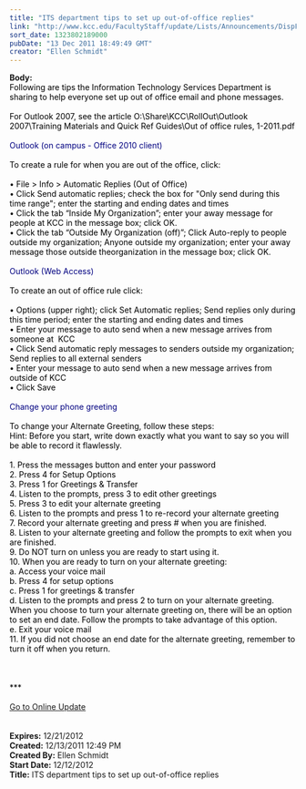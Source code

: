 ```yaml
---
title: "ITS department tips to set up out-of-office replies"
link: "http://www.kcc.edu/FacultyStaff/update/Lists/Announcements/DispForm.aspx?ID=559"
sort_date: 1323802189000
pubDate: "13 Dec 2011 18:49:49 GMT"
creator: "Ellen Schmidt"
---
```


<div><b>Body:</b> <div class="ExternalClassF08B5380FAB9426A945C94C0EE9149F6">
<div><font color="#0000ff"><font color="#000000">Following are tips the Information Technology Services Department is sharing to help everyone set up out of office email and phone messages.<br /> <br />For Outlook 2007, see the article O:\Share\KCC\RollOut\Outlook 2007\Training Materials and Quick Ref Guides\Out of office rules, 1-2011.pdf<br /> <br /><font color="#000080">Outlook (on campus - Office 2010 client)</font></font></font></div><font color="#0000ff"><font color="#000000"><font color="#000080">
<div><br /></font>To create a rule for when you are out of the office, click:</div>
<div><br />• File &gt; Info &gt; Automatic Replies (Out of Office)<br />• Click Send automatic replies; check the box for &quot;Only send during this time range&quot;; enter the starting and ending dates and times<br />• Click the tab “Inside My Organization”; enter your away message for people at KCC in the message box; click OK.<br />• Click the tab “Outside My Organization (off)”; Click Auto-reply to people outside my organization; Anyone outside my organization; enter your away message those outside theorganization in the message box; click OK.<br /> <br /><font color="#000080">Outlook (Web Access)</font></div><font color="#000080">
<div><br /></font>To create an out of office rule click:</div>
<div><br />• Options (upper right); click Set Automatic replies; Send replies only during this time period; enter the starting and ending dates and times<br />• Enter your message to auto send when a new message arrives from someone at  KCC<br />• Click Send automatic reply messages to senders outside my organization; Send replies to all external senders<br />• Enter your message to auto send when a new message arrives from outside of KCC<br />• Click Save</font></font></div>
<div> </div>
<div><font color="#0000ff"><font color="#000000"><font color="#000080">Change your phone greeting</font></font></font></div><font color="#0000ff"><font color="#000000"><font color="#000080">
<div><br /></font>To change your Alternate Greeting, follow these steps:<br />Hint: Before you start, write down exactly what you want to say so you will be able to record it flawlessly.</div>
<div><br />1. Press the messages button and enter your password<br />2. Press 4 for Setup Options<br />3. Press 1 for Greetings &amp; Transfer<br />4. Listen to the prompts, press 3 to edit other greetings<br />5. Press 3 to edit your alternate greeting<br />6. Listen to the prompts and press 1 to re-record your alternate greeting<br />7. Record your alternate greeting and press # when you are finished.<br />8. Listen to your alternate greeting and follow the prompts to exit when you are finished.<br />9. Do NOT turn on unless you are ready to start using it. <br />10. When you are ready to turn on your alternate greeting:<br />a. Access your voice mail<br />b. Press 4 for setup options<br />c. Press 1 for greetings &amp; transfer<br />d. Listen to the prompts and press 2 to turn on your alternate greeting. </div>
<div>When you choose to turn your alternate greeting on, there will be an option to set an end date. Follow the prompts to take advantage of this option.<br />e. Exit your voice mail<br />11. If you did not choose an end date for the alternate greeting, remember to turn it off when you return.<br /></div></font></font>
<div><font color="#0000ff"><font color="#000000"> </div></font></font>
<div><font color="#0000ff"><font color="#000000"></font></font> </div>
<div><font color="#0000ff"><font color="#000000">
<div> </div>
<div>
<div>***</div>
<div> </div>
<div><a href="/FacultyStaff/update/Pages/dailyupdate.aspx">Go to Online Update</a></div>
<div><br /></div></div></div></font></font>
<div> </div></div></div>
<div><b>Expires:</b> 12/21/2012</div>
<div><b>Created:</b> 12/13/2011 12:49 PM</div>
<div><b>Created By:</b> Ellen Schmidt</div>
<div><b>Start Date:</b> 12/12/2012</div>
<div><b>Title:</b> ITS department tips to set up out-of-office replies</div>
